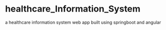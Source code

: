 # healthcare_Information_System
a healthcare information system web app built using springboot and angular
